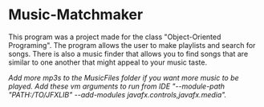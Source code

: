 # Music-Matchmaker
This program was a project made for the class "Object-Oriented Programing". The program allows the user to make playlists and search for songs. There is also a music finder that allows you to find songs that are similar to one another that might appeal to your music taste.

*Add more mp3s to the MusicFiles folder if you want more music to be played. Add these vm arguments to run from IDE "--module-path "PATH:/TO/JFXLIB" --add-modules javafx.controls,javafx.media".*

